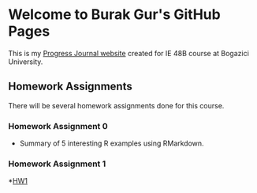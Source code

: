 # Welcome to Burak Gur's GitHub Pages

This is my [Progress Journal website](https://github.com/BU-IE-48B/fall21-MBurakGur) created for IE 48B course at Bogazici University.

## Homework Assignments

There will be several homework assignments done for this course.

### Homework Assignment 0
* Summary of 5 interesting R examples using RMarkdown.

### Homework Assignment 1 
*[HW1](HW1-IE48B-RMD.html)
